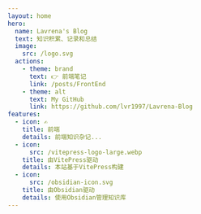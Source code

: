 ```yaml
---
layout: home
hero:
  name: Lavrena's Blog
  text: 知识积累、记录和总结
  image:
    src: /logo.svg
  actions:
    - theme: brand
      text: 👉 前端笔记
      link: /posts/FrontEnd
    - theme: alt
      text: My GitHub
      link: https://github.com/lvr1997/Lavrena-Blog
features:
  - icon: ✍
    title: 前端
    details: 前端知识杂记...
  - icon:
      src: /vitepress-logo-large.webp
    title: 由VitePress驱动
    details: 本站基于VitePress构建
  - icon:
      src: /obsidian-icon.svg
    title: 由Obsidian驱动
    details: 使用Obsidian管理知识库
---
```

